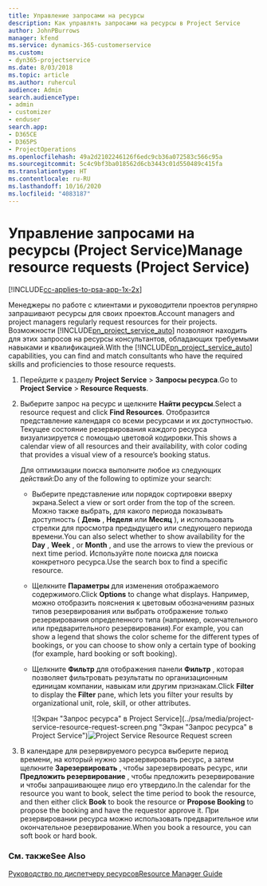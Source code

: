 ```yaml
---
title: Управление запросами на ресурсы
description: Как управлять запросами на ресурсы в Project Service
author: JohnPBurrows
manager: kfend
ms.service: dynamics-365-customerservice
ms.custom:
- dyn365-projectservice
ms.date: 8/03/2018
ms.topic: article
ms.author: ruhercul
audience: Admin
search.audienceType:
- admin
- customizer
- enduser
search.app:
- D365CE
- D365PS
- ProjectOperations
ms.openlocfilehash: 49a2d2102246126f6edc9cb36a072583c566c95a
ms.sourcegitcommit: 5c4c9bf3ba018562d6cb3443c01d550489c415fa
ms.translationtype: HT
ms.contentlocale: ru-RU
ms.lasthandoff: 10/16/2020
ms.locfileid: "4083187"
---
```

# <a name="manage-resource-requests-project-service"></a><span data-ttu-id="de6d2-103">Управление запросами на ресурсы (Project Service)</span><span class="sxs-lookup"><span data-stu-id="de6d2-103">Manage resource requests (Project Service)</span></span>

[!INCLUDE[cc-applies-to-psa-app-1x-2x](../includes/cc-applies-to-psa-app-1x-2x.md)]

<span data-ttu-id="de6d2-104">Менеджеры по работе с клиентами и руководители проектов регулярно запрашивают ресурсы для своих проектов.</span><span class="sxs-lookup"><span data-stu-id="de6d2-104">Account managers and project managers regularly request resources for their projects.</span></span> <span data-ttu-id="de6d2-105">Возможности [!INCLUDE[pn_project_service_auto](../includes/pn-project-service-auto.md)] позволяют находить для этих запросов на ресурсы консультантов, обладающих требуемыми навыками и квалификацией.</span><span class="sxs-lookup"><span data-stu-id="de6d2-105">With the [!INCLUDE[pn_project_service_auto](../includes/pn-project-service-auto.md)] capabilities, you can find and match consultants who have the required skills and proficiencies to those resource requests.</span></span>  
  
1. <span data-ttu-id="de6d2-106">Перейдите к разделу **Project Service** > **Запросы ресурса**.</span><span class="sxs-lookup"><span data-stu-id="de6d2-106">Go to **Project Service** > **Resource Requests**.</span></span>  
  
2. <span data-ttu-id="de6d2-107">Выберите запрос на ресурс и щелкните **Найти ресурсы**.</span><span class="sxs-lookup"><span data-stu-id="de6d2-107">Select a resource request and click **Find Resources**.</span></span> <span data-ttu-id="de6d2-108">Отобразится представление календаря со всеми ресурсами и их доступностью. Текущее состояние резервирования каждого ресурса визуализируется с помощью цветовой кодировки.</span><span class="sxs-lookup"><span data-stu-id="de6d2-108">This shows a calendar view of all resources and their availability, with color coding that provides a visual view of a resource’s booking status.</span></span>  
  
    <span data-ttu-id="de6d2-109">Для оптимизации поиска выполните любое из следующих действий:</span><span class="sxs-lookup"><span data-stu-id="de6d2-109">Do any of the following to optimize your search:</span></span>  
  
   -   <span data-ttu-id="de6d2-110">Выберите представление или порядок сортировки вверху экрана.</span><span class="sxs-lookup"><span data-stu-id="de6d2-110">Select a view or sort order from the top of the screen.</span></span> <span data-ttu-id="de6d2-111">Можно также выбрать, для какого периода показывать доступность ( **День** , **Неделя** или **Месяц** ), и использовать стрелки для просмотра предыдущего или следующего периода времени.</span><span class="sxs-lookup"><span data-stu-id="de6d2-111">You can also select whether to show availability for the **Day** , **Week** , or **Month** , and use the arrows to view the previous or next time period.</span></span> <span data-ttu-id="de6d2-112">Используйте поле поиска для поиска конкретного ресурса.</span><span class="sxs-lookup"><span data-stu-id="de6d2-112">Use the search box to find a specific resource.</span></span>  
  
   -   <span data-ttu-id="de6d2-113">Щелкните **Параметры** для изменения отображаемого содержимого.</span><span class="sxs-lookup"><span data-stu-id="de6d2-113">Click **Options** to change what displays.</span></span> <span data-ttu-id="de6d2-114">Например, можно отобразить пояснения к цветовым обозначениям разных типов резервирования или выбрать отображение только резервирования определенного типа (например, окончательного или предварительного резервирования).</span><span class="sxs-lookup"><span data-stu-id="de6d2-114">For example, you can show a legend that shows the color scheme for the different types of bookings, or you can choose to show only a certain type of booking (for example, hard booking or soft booking).</span></span>  
  
   -   <span data-ttu-id="de6d2-115">Щелкните **Фильтр** для отображения панели **Фильтр** , которая позволяет фильтровать результаты по организационным единицам компании, навыкам или другим признакам.</span><span class="sxs-lookup"><span data-stu-id="de6d2-115">Click **Filter** to display the **Filter** pane, which lets you filter your results by organizational unit, role, skill, or other attributes.</span></span>  
  
       <span data-ttu-id="de6d2-116">![Экран "Запрос ресурса" в Project Service](../psa/media/project-service-resource-request-screen.png "Экран "Запрос ресурса" в Project Service")</span><span class="sxs-lookup"><span data-stu-id="de6d2-116">![Project Service Resource Request screen](../psa/media/project-service-resource-request-screen.png "Project Service Resource Request screen")</span></span>  
  
3. <span data-ttu-id="de6d2-117">В календаре для резервируемого ресурса выберите период времени, на который нужно зарезервировать ресурс, а затем щелкните **Зарезервировать** , чтобы зарезервировать ресурс, или **Предложить резервирование** , чтобы предложить резервирование и чтобы запрашивающее лицо его утвердило.</span><span class="sxs-lookup"><span data-stu-id="de6d2-117">In the calendar for the resource you want to book, select the time period to book the resource, and then either click **Book** to book the resource or **Propose Booking** to propose the booking and have the requestor approve it.</span></span> <span data-ttu-id="de6d2-118">При резервировании ресурса можно использовать предварительное или окончательное резервирование.</span><span class="sxs-lookup"><span data-stu-id="de6d2-118">When you book a resource, you can soft book or hard book.</span></span>  
  
### <a name="see-also"></a><span data-ttu-id="de6d2-119">См. также</span><span class="sxs-lookup"><span data-stu-id="de6d2-119">See Also</span></span>  
 [<span data-ttu-id="de6d2-120">Руководство по диспетчеру ресурсов</span><span class="sxs-lookup"><span data-stu-id="de6d2-120">Resource Manager Guide</span></span>](../psa/resource-manager-guide.md)
